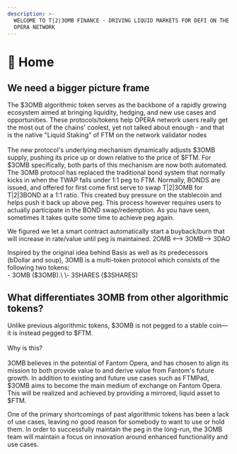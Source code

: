 ```yaml
---
description: >-
  WELCOME TO T|2|3OMB FINANCE - DRIVING LIQUID MARKETS FOR DEFI ON THE FANTOM
  OPERA NETWORK
---
```


# 🏡 Home

## We need a bigger picture frame

The $3OMB algorithmic token serves as the backbone of a rapidly growing ecosystem aimed at bringing liquidity, hedging, and new use cases and opportunities. These protocols/tokens help OPERA network users really get the most out of the chains' coolest, yet not talked about enough - and that is the native "Liquid Staking" of FTM on the network validator nodes\
\
The new protocol's underlying mechanism dynamically adjusts $3OMB supply, pushing its price up or down relative to the price of $FTM. For $3OMB specifically, both parts of this mechanism are now both automated. The 3OMB protocol has replaced the traditional bond system that normally kicks in when the TWAP falls under 1:1 peg to FTM. Normally, BONDS are issued, and offered for first come first serve to swap T|2|3OMB for T|2|3BOND at a 1:1 ratio. This created buy pressure on the stablecoin and helps push it back up above peg. This process however requires users to actually participate in the BOND swap/redemption. As you have seen, sometimes it takes quite some time to achieve peg again.

We figured we let a smart contract automatically start a buyback/burn that will increase in rate/value until peg is maintained. 2OMB <--> 3OMB--> 3DAO&#x20;

Inspired by the original idea behind Basis as well as its predecessors (bDollar and soup), 3OMB is a multi-token protocol which consists of the following two tokens:\
\- 3OMB ($3OMB).\
\- 3SHARES ($3SHARES)

## What differentiates 3OMB from other algorithmic tokens?

Unlike previous algorithmic tokens, $3OMB is not pegged to a stable coin— it is instead pegged to $FTM. \
\
Why is this?\
\
3OMB believes in the potential of Fantom Opera, and has chosen to align its mission to both provide value to and derive value from Fantom's future growth. In addition to existing and future use cases such as FTMPad, $3OMB aims to become the main medium of exchange on Fantom Opera. This will be realized and achieved by providing a mirrored, liquid asset to $FTM.&#x20;

One of the primary shortcomings of past algorithmic tokens has been a lack of use cases, leaving no good reason for somebody to want to use or hold them. In order to successfully maintain the peg in the long-run, the 3OMB team will maintain a focus on innovation around enhanced functionality and use cases.
